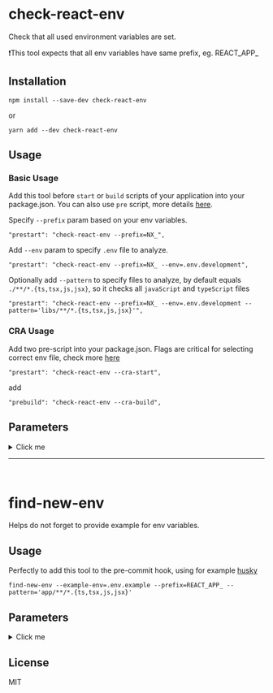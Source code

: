 check-react-env
=========

Check that all used environment variables are set.

❗This tool expects that all env variables have same prefix, eg. REACT_APP_

## Installation

```
npm install --save-dev check-react-env
```
or
```
yarn add --dev check-react-env
```

## Usage

### Basic Usage

Add this tool before `start` or `build` scripts of your application into your package.json.
You can also use `pre` script, more details [here](https://docs.npmjs.com/cli/v9/using-npm/scripts#pre--post-scripts).

Specify `--prefix` param based on your env variables.

```
"prestart": "check-react-env --prefix=NX_",
```
Add `--env` param to specify `.env` file to analyze.
```
"prestart": "check-react-env --prefix=NX_ --env=.env.development",
```
Optionally add `--pattern` to specify files to analyze, by default equals `./**/*.{ts,tsx,js,jsx}`, so it checks all `javaScript` and `typeScript` files

```
"prestart": "check-react-env --prefix=NX_ --env=.env.development --pattern='libs/**/*.{ts,tsx,js,jsx}'",
```
### CRA Usage

Add two pre-script into your package.json. Flags are critical for selecting correct env file, check more [here](https://create-react-app.dev/docs/adding-custom-environment-variables/#what-other-env-files-can-be-used)
```
"prestart": "check-react-env --cra-start",
```
add
```
"prebuild": "check-react-env --cra-build",
```

## Parameters
<details>
    <summary>Click me</summary>

#### --prefix
* Required: `true` (for non-CRA apps)
* Type: `string`

A prefix for env variables, eg. `REACT_APP_` or `NX_`.

#### --env
* Type: `string`

Path to desired `.env` file.

#### --pattern
* Type: `string`
* Default: `./**/*.{ts,tsx,js,jsx}`

Any correct glob pattern. Check [fast-glob#basic-syntax](https://github.com/mrmlnc/fast-glob#basic-syntax) for more details.

#### --ignore-pattern
* Type: `string`

Glob pattern to exclude matches.

### For CRA apps

#### --cra-start
* Type: `boolean`

Flag for CRA start script, uses development envs

#### --cra-build
* Type: `boolean`

Flag for CRA build script, uses production envs

</details>

---
<br/>

find-new-env
=========

Helps do not forget to provide example for env variables.

## Usage
Perfectly to add this tool to the pre-commit hook, using for example [husky](https://www.npmjs.com/package/husky)

```
find-new-env --example-env=.env.example --prefix=REACT_APP_ --pattern='app/**/*.{ts,tsx,js,jsx}'
```

## Parameters
<details>
    <summary>Click me</summary>

#### --prefix
* Required: `true`
* Type: `string`

A prefix for env variables, eg. `REACT_APP_` or `NX_`.

#### --example-env
* Required: `true`
* Type: `string`

Path to the file with env examples.

#### --pattern
* Type: `string`
* Default: `./**/*.{ts,tsx,js,jsx}`

Any correct glob pattern. Check [fast-glob#basic-syntax](https://github.com/mrmlnc/fast-glob#basic-syntax) for more details.

#### --ignore-pattern
* Type: `string`

Glob pattern to exclude matches.
</details>

## License

MIT
